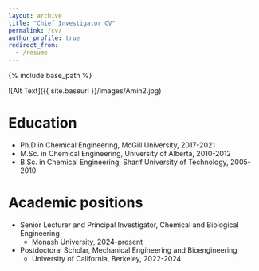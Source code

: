 ```yaml
---
layout: archive
title: "Chief Investigator CV"
permalink: /cv/
author_profile: true
redirect_from:
  - /resume
---
```


{% include base_path %}

![Alt Text]({{ site.baseurl }}/images/Amin2.jpg)

Education
======
* Ph.D in Chemical Engineering, McGill University, 2017-2021
* M.Sc. in Chemical Engineering, University of Alberta, 2010-2012
* B.Sc. in Chemical Engineering, Sharif University of Technology, 2005-2010

Academic positions
======
* Senior Lecturer and Principal Investigator, Chemical and Biological Engineering
  *  Monash University, 2024-present
* Postdoctoral Scholar, Mechanical Engineering and Bioengineering
  * University of California, Berkeley, 2022-2024

  
>
